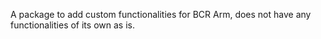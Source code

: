 A package to add custom functionalities for BCR Arm, does not have any functionalities of its own as is.